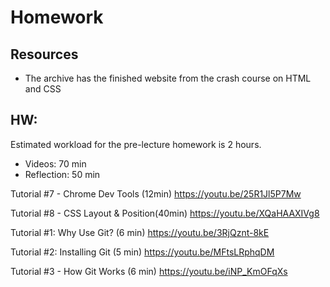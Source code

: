 # Homework

## Resources

- The archive has the finished website from the crash course on HTML and CSS

## HW:

Estimated workload for the pre-lecture homework is 2 hours.
- Videos: 70 min
- Reflection: 50 min

Tutorial #7 - Chrome Dev Tools (12min)
https://youtu.be/25R1Jl5P7Mw

Tutorial #8 - CSS Layout & Position(40min)
https://youtu.be/XQaHAAXIVg8

Tutorial #1: Why Use Git? (6 min)
https://youtu.be/3RjQznt-8kE

Tutorial #2: Installing Git (5 min)
https://youtu.be/MFtsLRphqDM

Tutorial #3 - How Git Works (6 min)
https://youtu.be/iNP_KmOFqXs

